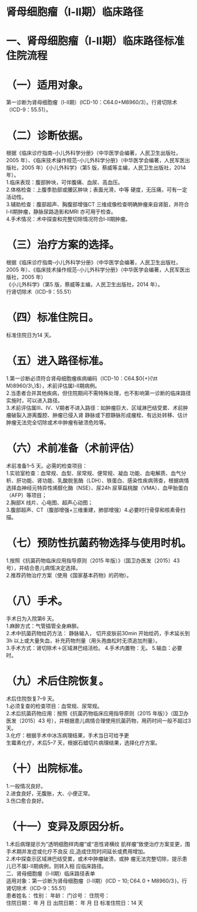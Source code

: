 # 肾母细胞瘤（Ⅰ-Ⅱ期）临床路径  
# 一、肾母细胞瘤（Ⅰ-Ⅱ期）临床路径标准住院流程  
# （一）适用对象。  
第一诊断为肾母细胞瘤（Ⅰ-Ⅱ期）(ICD-10：C64.$0+$M8960/3）。行肾切除术（ICD-9：55.51）。  
# （二）诊断依据。  
根据《临床诊疗指南-小儿外科学分册》（中华医学会编著，人民卫生出版社，2005 年）、《临床技术操作规范-小儿外科学分册》（中华医学会编著，人民军医出版社，2005 年）《小儿外科学》（第5 版，蔡威等主编，人民卫生出版社，2014 年）。  
1.临床表现：腹部肿块，可伴腹痛、血尿、高血压。  
2.体格检查：上腹季肋部或腰区肿块；表面光滑，中等 硬度，无压痛，可有一定活动性。  
3.辅助检查：腹部超声、胸腹部增强CT 三维成像检查明确肿瘤来自肾脏，并符合Ⅰ-Ⅱ期肿瘤，静脉尿路造影和MRI 亦可用于检查。  
4.手术情况：术中探查和完整切除情况符合Ⅰ-Ⅱ期肿瘤。  
# （三）治疗方案的选择。  
根据《临床诊疗指南-小儿外科学分册》（中华医学会编著，人民卫生出版社，2005 年）、《临床技术操作规范-小儿外科学分册》（中华医学会编著，人民军医出版社，2005 年）  
《小儿外科学》（第5 版，蔡威等主编，人民卫生出版社，2014 年）。  
行肾切除术（ICD-9：55.51）  
# （四）标准住院日。  
标准住院日为14 天。  
# （五）进入路径标准。  
1.第一诊断必须符合肾母细胞瘤疾病编码（ICD-10：C64.$0{+}{\tt M}8960/3\,)$），术前评估属Ⅰ-Ⅱ期病例。  
2.当患者合并其他疾病，但住院期间不需特殊处理，也不影响第一诊断的临床路径实施时，可以进入路径。  
3.术前评估属Ⅲ、Ⅳ、Ⅴ期者不进入路径：如肿瘤巨大、区域淋巴结受累、术前肿瘤破裂入游离腹腔、肿瘤已侵入肾 静脉或下腔静脉形成瘤栓、有远处转移、估计肿瘤无法完全切除或术中肿瘤有破溃危险等。  
# （六）术前准备（术前评估）  
术前准备1–5 天。必需的检查项目：  
1.实验室检查：血常规、血型、尿常规、便常规、凝血 功能、血电解质、血气分析、肝功能、肾功能、乳酸脱氢酶（LDH）、铁蛋白、感染性疾病筛查，根据病情选择血神经元特异性烯醇化酶（NSE）、尿24h 尿草扁桃酸（VMA）、血甲胎蛋白（AFP）等项目；  
2.胸部X 线片、心电图、超声心动图；  
3.腹部超声、CT（腹部增强$+$三维重建，肺部增强）4.必要时行骨穿和核素骨扫描。  
# （七）预防性抗菌药物选择与使用时机。  
1.按照《抗菌药物临床应用指导原则（2015 年版）》（国卫办医发〔2015〕43 号），并结合患儿病情决定选择。  
2.推荐药物治疗方案（使用《国家基本药物》的药物）。  
# （八）手术。  
手术日为入院第6 天。  
1.麻醉方式：气管插管全身麻醉。  
2.术中抗菌药物给药方法： 静脉输入， 切开皮肤前30min 开始给药，手术延长到3h 以上或大量失血，补充药物剂量（用头孢曲松时无须追加剂量）。  
3.手术方式：肾切除术＋区域淋巴结活检。 4.手术内置物：无。 5.输血：必要时。  
# （九）术后住院恢复。  
术后住院恢复7–9 天。  
1.必须复查的检查项目：血常规、尿常规。  
2.术后抗菌药物应用：按照《抗菌药物临床应用指导原则（2015 年版）》（国卫办医发〔2015〕43 号），并根据患儿病情合理使用抗菌药物，用药时间一般不超过3 天。  
3.化疗：根据手术中冰冻病理结果，手术当日可给予更  
生霉素化疗，术后5–7 天，根据石蜡切片病理结果，选择化疗方案。  
# （十）出院标准。  
1.一般情况良好。  
2.进食良好，无腹胀，大、小便正常。  
3.伤口愈合良好。  
# （十一）变异及原因分析。  
1.术后病理提示为“透明细胞样肉瘤”或“恶性肾横纹 肌样瘤”致使治疗方案变更，围手术期并发症或化疗不良反 应,造成住院时间延长或费用增加。  
2.术中探查示区域淋巴结受累，或术中肿瘤破溃，或肿 瘤无法完整切除，提示患儿已不属Ⅰ-Ⅱ期病例，则转入相 应临床路径。  
二、肾母细胞瘤（Ⅰ-Ⅱ期）临床路径表单  
适用对象：第一诊断为肾母细胞瘤（Ⅰ-Ⅱ期）$\scriptstyle(\mathrm{ICD-10};\,\mathrm{C64}.\,0+\mathrm{M8960}/3\,)$，行肾切除术（ICD-9：55.51）  
患者姓名：             性别：     年龄：    门诊号：      住院号：  
住院日期：    年    月    日  出院日期：    年    月    日  标准住院日：14 天  
